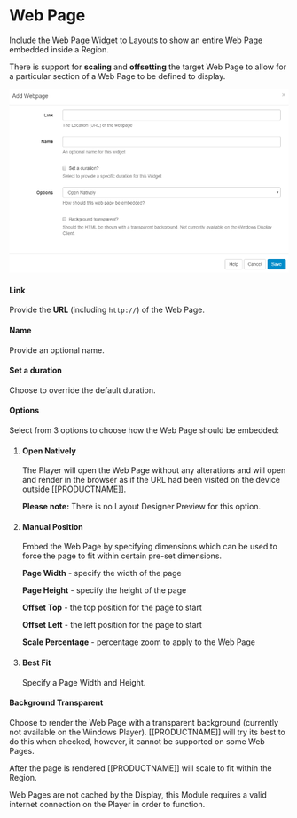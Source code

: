 <!--toc=widgets-->
# Web Page

Include the Web Page Widget to Layouts to show an entire Web Page embedded inside a Region. 

<tip>

There is support for **scaling** and **offsetting** the target Web Page to allow for a particular section of a Web Page to be defined to display.

</tip>

![Add Webpage](img/media_webpage_add.png)

#### **Link**

Provide the **URL** (including `http://`) of the Web Page.

#### **Name**

Provide an optional name.

#### **Set a duration**

Choose to override the default duration.

#### **Options**

Select from 3 options to choose how the Web Page should be embedded:

1. #### **Open Natively**

   The Player will open the Web Page without any alterations and will open and render in the browser as if the URL had been visited on the device outside [[PRODUCTNAME]].

   **Please note:** There is no Layout Designer Preview for this option.

2. #### **Manual Position**

   Embed the Web Page by specifying dimensions which can be used to force the page to fit within certain pre-set dimensions.

   **Page Width** - specify the width of the page

   **Page Height** - specify the height of the page

   **Offset Top** - the top position for the page to start

   **Offset Left** - the left position for the page to start

   **Scale Percentage** - percentage zoom to apply to the Web Page

3. #### **Best Fit**

   Specify a Page Width and Height.

#### Background Transparent

Choose to render the Web Page with a transparent background (currently not available on the Windows Player). [[PRODUCTNAME]] will try its best to do this when checked, however, it cannot be supported on some Web Pages.

<tip>

After the page is rendered [[PRODUCTNAME]] will scale to fit within the Region.

</tip>

<tip>

Web Pages are not cached by the Display, this Module requires a valid internet connection on the Player in order to function.

</tip>